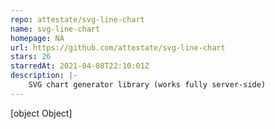 ```yaml
---
repo: attestate/svg-line-chart
name: svg-line-chart
homepage: NA
url: https://github.com/attestate/svg-line-chart
stars: 26
starredAt: 2021-04-08T22:10:01Z
description: |-
    SVG chart generator library (works fully server-side)
---
```


[object Object]
